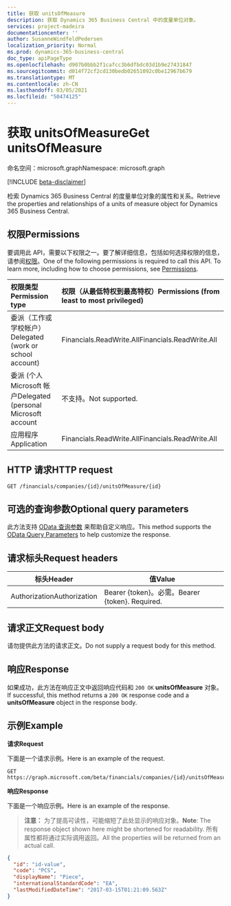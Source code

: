 ```yaml
---
title: 获取 unitsOfMeasure
description: 获取 Dynamics 365 Business Central 中的度量单位对象。
services: project-madeira
documentationcenter: ''
author: SusanneWindfeldPedersen
localization_priority: Normal
ms.prod: dynamics-365-business-central
doc_type: apiPageType
ms.openlocfilehash: d907b0bbb2f1cafcc3b6dfbdc03d1b9e27431847
ms.sourcegitcommit: d014f72cf2cd130bedb02651092c0be12967b679
ms.translationtype: MT
ms.contentlocale: zh-CN
ms.lasthandoff: 03/05/2021
ms.locfileid: "50474125"
---
```

# <a name="get-unitsofmeasure"></a><span data-ttu-id="c0e48-103">获取 unitsOfMeasure</span><span class="sxs-lookup"><span data-stu-id="c0e48-103">Get unitsOfMeasure</span></span>

<span data-ttu-id="c0e48-104">命名空间：microsoft.graph</span><span class="sxs-lookup"><span data-stu-id="c0e48-104">Namespace: microsoft.graph</span></span>

[!INCLUDE [beta-disclaimer](../../includes/beta-disclaimer.md)]

<span data-ttu-id="c0e48-105">检索 Dynamics 365 Business Central 的度量单位对象的属性和关系。</span><span class="sxs-lookup"><span data-stu-id="c0e48-105">Retrieve the properties and relationships of a units of measure object for Dynamics 365 Business Central.</span></span>

## <a name="permissions"></a><span data-ttu-id="c0e48-106">权限</span><span class="sxs-lookup"><span data-stu-id="c0e48-106">Permissions</span></span>
<span data-ttu-id="c0e48-p101">要调用此 API，需要以下权限之一。要了解详细信息，包括如何选择权限的信息，请参阅[权限](/graph/permissions-reference)。</span><span class="sxs-lookup"><span data-stu-id="c0e48-p101">One of the following permissions is required to call this API. To learn more, including how to choose permissions, see [Permissions](/graph/permissions-reference).</span></span>

|<span data-ttu-id="c0e48-109">权限类型</span><span class="sxs-lookup"><span data-stu-id="c0e48-109">Permission type</span></span> |<span data-ttu-id="c0e48-110">权限（从最低特权到最高特权）</span><span class="sxs-lookup"><span data-stu-id="c0e48-110">Permissions (from least to most privileged)</span></span>|
|:---------------|:------------------------------------------|
|<span data-ttu-id="c0e48-111">委派（工作或学校帐户）</span><span class="sxs-lookup"><span data-stu-id="c0e48-111">Delegated (work or school account)</span></span>|<span data-ttu-id="c0e48-112">Financials.ReadWrite.All</span><span class="sxs-lookup"><span data-stu-id="c0e48-112">Financials.ReadWrite.All</span></span> |
|<span data-ttu-id="c0e48-113">委派 (个人 Microsoft 帐户</span><span class="sxs-lookup"><span data-stu-id="c0e48-113">Delegated (personal Microsoft account</span></span>|<span data-ttu-id="c0e48-114">不支持。</span><span class="sxs-lookup"><span data-stu-id="c0e48-114">Not supported.</span></span>|
|<span data-ttu-id="c0e48-115">应用程序</span><span class="sxs-lookup"><span data-stu-id="c0e48-115">Application</span></span>|<span data-ttu-id="c0e48-116">Financials.ReadWrite.All</span><span class="sxs-lookup"><span data-stu-id="c0e48-116">Financials.ReadWrite.All</span></span>|

## <a name="http-request"></a><span data-ttu-id="c0e48-117">HTTP 请求</span><span class="sxs-lookup"><span data-stu-id="c0e48-117">HTTP request</span></span>

```
GET /financials/companies/{id}/unitsOfMeasure/{id}
```

## <a name="optional-query-parameters"></a><span data-ttu-id="c0e48-118">可选的查询参数</span><span class="sxs-lookup"><span data-stu-id="c0e48-118">Optional query parameters</span></span>
<span data-ttu-id="c0e48-119">此方法支持 [OData 查询参数](/graph/query-parameters) 来帮助自定义响应。</span><span class="sxs-lookup"><span data-stu-id="c0e48-119">This method supports the [OData Query Parameters](/graph/query-parameters) to help customize the response.</span></span>

## <a name="request-headers"></a><span data-ttu-id="c0e48-120">请求标头</span><span class="sxs-lookup"><span data-stu-id="c0e48-120">Request headers</span></span>
|<span data-ttu-id="c0e48-121">标头</span><span class="sxs-lookup"><span data-stu-id="c0e48-121">Header</span></span>|<span data-ttu-id="c0e48-122">值</span><span class="sxs-lookup"><span data-stu-id="c0e48-122">Value</span></span>|
|------|-----|
|<span data-ttu-id="c0e48-123">Authorization</span><span class="sxs-lookup"><span data-stu-id="c0e48-123">Authorization</span></span>  |<span data-ttu-id="c0e48-p102">Bearer {token}。必需。</span><span class="sxs-lookup"><span data-stu-id="c0e48-p102">Bearer {token}. Required.</span></span> |

## <a name="request-body"></a><span data-ttu-id="c0e48-126">请求正文</span><span class="sxs-lookup"><span data-stu-id="c0e48-126">Request body</span></span>
<span data-ttu-id="c0e48-127">请勿提供此方法的请求正文。</span><span class="sxs-lookup"><span data-stu-id="c0e48-127">Do not supply a request body for this method.</span></span>

## <a name="response"></a><span data-ttu-id="c0e48-128">响应</span><span class="sxs-lookup"><span data-stu-id="c0e48-128">Response</span></span>
<span data-ttu-id="c0e48-129">如果成功，此方法在响应正文中返回响应代码和 `200 OK` **unitsOfMeasure** 对象。</span><span class="sxs-lookup"><span data-stu-id="c0e48-129">If successful, this method returns a `200 OK` response code and a **unitsOfMeasure** object in the response body.</span></span>

## <a name="example"></a><span data-ttu-id="c0e48-130">示例</span><span class="sxs-lookup"><span data-stu-id="c0e48-130">Example</span></span>

<span data-ttu-id="c0e48-131">**请求**</span><span class="sxs-lookup"><span data-stu-id="c0e48-131">**Request**</span></span>

<span data-ttu-id="c0e48-132">下面是一个请求示例。</span><span class="sxs-lookup"><span data-stu-id="c0e48-132">Here is an example of the request.</span></span>
```http
GET https://graph.microsoft.com/beta/financials/companies/{id}/unitsOfMeasure/{id}
```

<span data-ttu-id="c0e48-133">**响应**</span><span class="sxs-lookup"><span data-stu-id="c0e48-133">**Response**</span></span>

<span data-ttu-id="c0e48-134">下面是一个响应示例。</span><span class="sxs-lookup"><span data-stu-id="c0e48-134">Here is an example of the response.</span></span> 

> <span data-ttu-id="c0e48-135">**注意：** 为了提高可读性，可能缩短了此处显示的响应对象。</span><span class="sxs-lookup"><span data-stu-id="c0e48-135">**Note**: The response object shown here might be shortened for readability.</span></span> <span data-ttu-id="c0e48-136">所有属性都将通过实际调用返回。</span><span class="sxs-lookup"><span data-stu-id="c0e48-136">All the properties will be returned from an actual call.</span></span>

```json
{
  "id": "id-value",
  "code": "PCS",
  "displayName": "Piece",
  "internationalStandardCode": "EA",
  "lastModifiedDateTime": "2017-03-15T01:21:09.563Z"
}
```


